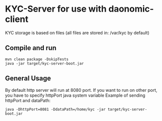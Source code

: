 # KYC-Server for use with daonomic-client
KYC storage is based on files (all files are stored in: /var/kyc by default)

## Compile and run

```
mvn clean package -DskipTests
java -jar target/kyc-server-boot.jar
```

## General Usage

By default http server will run at 8080 port. If you want to run on other port, you have to specify httpPort java system variable
Example of sending httpPort and dataPath:

```shell
java -DhttpPort=8081 -DdataPath=/home/kyc -jar target/kyc-server-boot.jar
```
